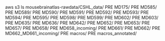 aws s3 ls mousebrainatlas-rawdata/CSHL_data/
                           PRE MD175/
                           PRE MD585/
                           PRE MD589/
                           PRE MD590/
                           PRE MD591/
                           PRE MD592/
                           PRE MD593/
                           PRE MD594/
                           PRE MD595/
                           PRE MD598/
                           PRE MD599/
                           PRE MD602/
                           PRE MD603/
                           PRE MD635/
                           PRE MD636/
                           PRE MD642/
                           PRE MD652/
                           PRE MD653/
                           PRE MD657/
                           PRE MD658/
                           PRE MD658_incoming/
                           PRE MD661/
                           PRE MD662/
                           PRE MD662_MD661_incoming/
                           PRE macros/
                           PRE macros_annotated/
